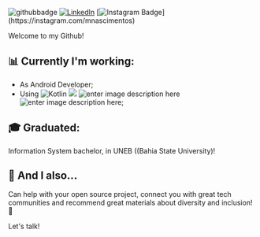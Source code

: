 ![githubbadge](https://img.shields.io/github/followers/MNascimentoS?style=social) <a href="https://www.linkedin.com/in/mateusn/"><img alt="LinkedIn" src="https://img.shields.io/badge/LinkedIn-Mateus%20Nascimento-blue?style=flat&logo=linkedin"></a> [![Instagram Badge](https://img.shields.io/badge/-mnascimentos_-purple?&logo=instagram&logoColor=white&link=[https://www.instagram.com/mnascimentos/](https://www.instagram.com/mnascimentos/))](https://instagram.com/mnascimentos)

Welcome to my Github!

## :bar_chart: Currently I'm working:

 - As Android Developer;
 - Using ![Kotlin](https://img.shields.io/badge/-kotlin-006a71?&logo=kotlin) ![](https://img.shields.io/badge/-Git-black?style=plastic&logo=git) ![enter image description here](https://img.shields.io/badge/-Android-3e9e06?&logo=android) ![enter image description here](https://img.shields.io/badge/-gitflow-05a698?&logo=git);

## :mortar_board: Graduated:
Information System bachelor, in UNEB ((Bahia State University)!

## :speech_balloon: And I also...
Can help with your open source project, connect you with great tech communities and recommend great materials about diversity and inclusion! 🎉

Let's talk! 

